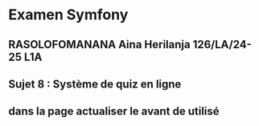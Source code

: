 # Examen Symfony
## RASOLOFOMANANA Aina Herilanja 126/LA/24-25 L1A
## Sujet 8 : Système de quiz en ligne
## dans la page actualiser le avant de utilisé